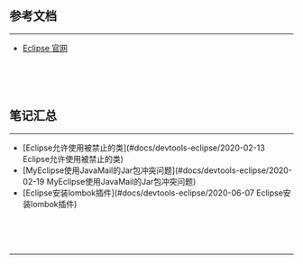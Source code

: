 ## 参考文档

---

* [Eclipse 官网](https://www.eclipse.org/)



<br/><br/><br/>



## 笔记汇总

---

* [Eclipse允许使用被禁止的类](#docs/devtools-eclipse/2020-02-13 Eclipse允许使用被禁止的类)
* [MyEclipse使用JavaMail的Jar包冲突问题](#docs/devtools-eclipse/2020-02-19 MyEclipse使用JavaMail的Jar包冲突问题)
* [Eclipse安装lombok插件](#docs/devtools-eclipse/2020-06-07 Eclipse安装lombok插件)



<br/><br/><br/>

---

